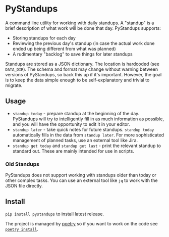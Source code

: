 # PyStandups
A command line utility for working with daily standups. A "standup" is a brief description of what work will be done that day. PyStandups supports:

* Storing standups for each day
* Reviewing the previous day's standup (in case the actual work done ended up being different from what was planned)
* A rudimentary "backlog" to save things for later standups

Standups are stored as a JSON dictionary. The location is hardcoded (see `DATA_DIR`). The schema and format may change without warning between versions of PyStandups, so back this up if it's important. However, the goal is to keep the data simple enough to be self-explanatory and trivial to migrate.

## Usage
* `standup today` - prepare standup at the beginning of the day. PyStandups will try to intelligently fill in as much information as possible, and you will have the opportunity to edit it in your editor.
* `standup later` - take quick notes for future standups. `standup today` automatically fills in the data from `standup later`. For more sophisticated management of planned tasks, use an external tool like Jira.
* `standup get today` and `standup get last` - print the relevant standup to standard out. These are mainly intended for use in scripts.

### Old Standups
PyStandups does not support working with standups older than today or other complex tasks. You can use an external tool like `jq` to work with the JSON file directly.

## Install
`pip install pystandups` to install latest release.

The project is managed by [poetry](https://python-poetry.org/) so if you want to work on the code see [`poetry install`](https://python-poetry.org/docs/cli/#install).

